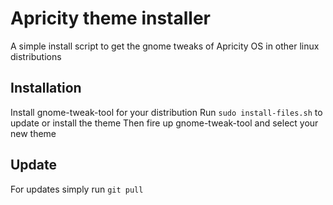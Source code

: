 # Apricity theme installer
A simple install script to get the gnome tweaks of Apricity OS in other 
linux distributions

## Installation
Install gnome-tweak-tool for your distribution
Run `sudo install-files.sh` to update or install the theme
Then fire up gnome-tweak-tool and select your new theme

## Update
For updates simply run `git pull`
